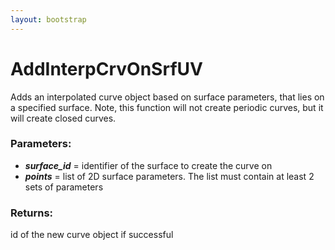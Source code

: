 ```yaml
---
layout: bootstrap
---
```


# AddInterpCrvOnSrfUV

Adds an interpolated curve object based on surface parameters,
        that lies on a specified surface. Note, this function will not
        create periodic curves, but it will create closed curves.
        

### Parameters:

- ***surface_id*** = identifier of the surface to create the curve on
- ***points*** = list of 2D surface parameters. The list must contain
         at least 2 sets of parameters
        

### Returns:


id of the new curve object if successful
        
